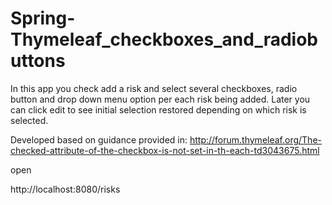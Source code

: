 # Spring-Thymeleaf_checkboxes_and_radiobuttons

In this app you check add a risk and select several checkboxes, radio button and drop down menu option per each risk being added. Later you can click edit to see initial selection restored depending on which risk is selected.

Developed based on guidance provided in:
http://forum.thymeleaf.org/The-checked-attribute-of-the-checkbox-is-not-set-in-th-each-td3043675.html

open

http://localhost:8080/risks
